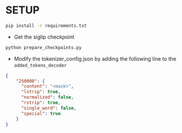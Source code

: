 # SETUP

```bash
pip install -r requirements.txt
```

- Get the siglip checkpoint

```bash
python prepare_checkpoints.py
```

- Modify the tokenizer_config.json by adding the following line to the `added_tokens_decoder`

```json
{
    "250000": {
      "content": "<mask>",
      "lstrip": true,
      "normalized": false,
      "rstrip": true,
      "single_word": false,
      "special": true
    }
}
```
